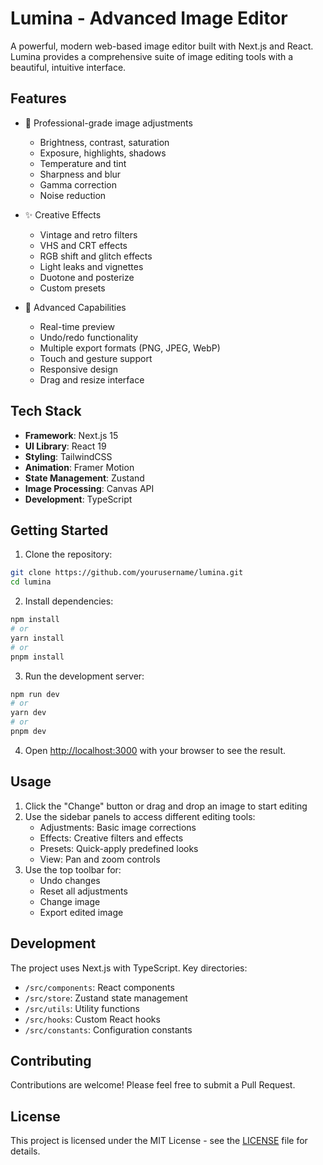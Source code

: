 # Lumina - Advanced Image Editor

A powerful, modern web-based image editor built with Next.js and React. Lumina provides a comprehensive suite of image editing tools with a beautiful, intuitive interface.

## Features

- 🎨 Professional-grade image adjustments

  - Brightness, contrast, saturation
  - Exposure, highlights, shadows
  - Temperature and tint
  - Sharpness and blur
  - Gamma correction
  - Noise reduction

- ✨ Creative Effects

  - Vintage and retro filters
  - VHS and CRT effects
  - RGB shift and glitch effects
  - Light leaks and vignettes
  - Duotone and posterize
  - Custom presets

- 💫 Advanced Capabilities
  - Real-time preview
  - Undo/redo functionality
  - Multiple export formats (PNG, JPEG, WebP)
  - Touch and gesture support
  - Responsive design
  - Drag and resize interface

## Tech Stack

- **Framework**: Next.js 15
- **UI Library**: React 19
- **Styling**: TailwindCSS
- **Animation**: Framer Motion
- **State Management**: Zustand
- **Image Processing**: Canvas API
- **Development**: TypeScript

## Getting Started

1. Clone the repository:

```bash
git clone https://github.com/yourusername/lumina.git
cd lumina
```

2. Install dependencies:

```bash
npm install
# or
yarn install
# or
pnpm install
```

3. Run the development server:

```bash
npm run dev
# or
yarn dev
# or
pnpm dev
```

4. Open [http://localhost:3000](http://localhost:3000) with your browser to see the result.

## Usage

1. Click the "Change" button or drag and drop an image to start editing
2. Use the sidebar panels to access different editing tools:
   - Adjustments: Basic image corrections
   - Effects: Creative filters and effects
   - Presets: Quick-apply predefined looks
   - View: Pan and zoom controls
3. Use the top toolbar for:
   - Undo changes
   - Reset all adjustments
   - Change image
   - Export edited image

## Development

The project uses Next.js with TypeScript. Key directories:

- `/src/components`: React components
- `/src/store`: Zustand state management
- `/src/utils`: Utility functions
- `/src/hooks`: Custom React hooks
- `/src/constants`: Configuration constants

## Contributing

Contributions are welcome! Please feel free to submit a Pull Request.

## License

This project is licensed under the MIT License - see the [LICENSE](LICENSE) file for details.

